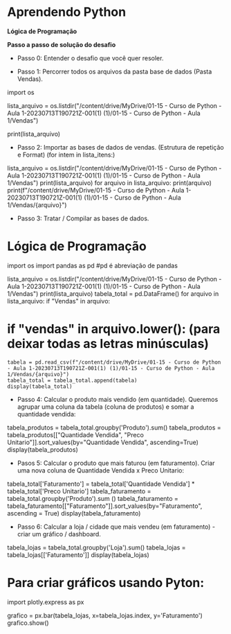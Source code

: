 # Aprendendo Python

**Lógica de Programação**

**Passo a passo de solução do desafio**

- Passo 0: Entender o desafio que você quer resoler.

- Passo 1: Percorrer todos os arquivos da pasta base de dados (Pasta Vendas).
  
import os

lista_arquivo = os.listdir("/content/drive/MyDrive/01-15 - Curso de Python - Aula 1-20230713T190721Z-001(1) (1)/01-15 - Curso de Python - Aula 1/Vendas")

print(lista_arquivo)

- Passo 2: Importar as bases de dados de vendas. (Estrutura de repetição e Format)
  (for intem in lista_itens:)

  
lista_arquivo = os.listdir("/content/drive/MyDrive/01-15 - Curso de Python - Aula 1-20230713T190721Z-001(1) (1)/01-15 - Curso de Python - Aula 1/Vendas") 
print(lista_arquivo)
for arquivo in lista_arquivo: 
  print(arquivo)
  print(f"/content/drive/MyDrive/01-15 - Curso de Python - Aula 1-20230713T190721Z-001(1) (1)/01-15 - Curso de Python - Aula 1/Vendas/{arquivo}")
  

- Passo 3: Tratar / Compilar as bases de dados.

# Lógica de Programação
import os
import pandas as pd
#pd é abreviação de pandas

lista_arquivo = os.listdir("/content/drive/MyDrive/01-15 - Curso de Python - Aula 1-20230713T190721Z-001(1) (1)/01-15 - Curso de Python - Aula 1/Vendas") 
print(lista_arquivo)
tabela_total = pd.DataFrame()
for arquivo in lista_arquivo: 
  if "Vendas" in arquivo:
  # if "vendas" in arquivo.lower(): (para deixar todas as letras minúsculas)
    tabela = pd.read_csv(f"/content/drive/MyDrive/01-15 - Curso de Python - Aula 1-20230713T190721Z-001(1) (1)/01-15 - Curso de Python - Aula 1/Vendas/{arquivo}")
    tabela_total = tabela_total.append(tabela)
    display(tabela_total)

- Passo 4: Calcular o produto mais vendido (em quantidade).
  Queremos agrupar uma coluna da tabela (coluna de produtos) e somar a quantidade vendida:
  
tabela_produtos = tabela_total.groupby('Produto').sum()
tabela_produtos = tabela_produtos[["Quantidade Vendida", "Preco Unitario"]].sort_values(by="Quantidade Vendida", ascending=True)
display(tabela_produtos)

- Pasos 5: Calcular o produto que mais faturou (em faturamento).
Criar uma nova coluna de Quantidade Vendida x Preco Unitario:

tabela_total['Faturamento'] = tabela_total['Quantidade Vendida'] * tabela_total['Preco Unitario']
tabela_faturamento = tabela_total.groupby('Produto').sum ()
tabela_faturamento = tabela_faturamento[["Faturamento"]].sort_values(by="Faturamento", ascending = True)
display(tabela_faturamento)

- Passo 6: Calcular a loja / cidade que mais vendeu (em faturamento) - criar um gráfico / dashboard.

  
tabela_lojas = tabela_total.groupby('Loja').sum()
tabela_lojas = tabela_lojas[['Faturamento']]
display(tabela_lojas)

# Para criar gráficos usando Pyton:
import plotly.express as px

grafico = px.bar(tabela_lojas, x=tabela_lojas.index, y='Faturamento')
grafico.show()
